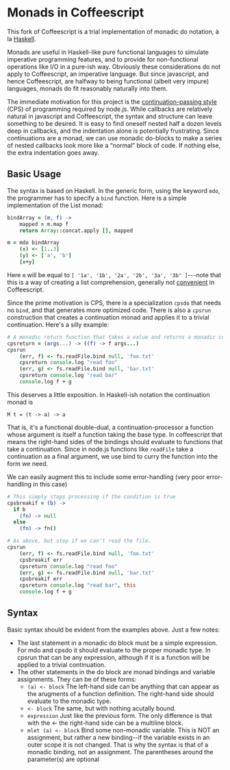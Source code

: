 Monads in Coffeescript
======================

This fork of Coffeescript is a trial implementation of monadic do notation, &agrave; la [Haskell](http://www.haskell.org/haskellwiki/Monads).

Monads are useful in Haskell-like pure functional languages to simulate imperative programming features, and to provide for non-functional operations
like I/O in a pure-ish way. Obviously these considerations do not apply to Coffeescript, an imperative language. But since javascript, and hence Coffeescript, are halfway to being functional (albeit very impure) languages, monads do fit reasonably naturally into them.

The immediate motivation for this project is the [continuation-passing style](http://en.wikipedia.org/wiki/Continuation-passing_style) (CPS) of programming required by node.js. While callbacks are relatively natural in javascript and Coffeescript, the syntax and structure can leave something to be desired. It is easy to find oneself nested half a dozen levels deep in callbacks, and the indentation alone is potentially frustrating. Since continuations are a monad, we can use monadic do-blocks to make a series of nested callbacks look more like a &ldquo;normal&rdquo; block of code. If nothing else, the extra indentation goes away.

Basic Usage
------------

The syntax is based on Haskell. In the generic form, using the keyword `mdo`, the programmer has to specify a `bind` function. Here is a simple implementation of the List monad:

```coffeescript
bindArray = (m, f) ->
    mapped = m.map f
    return Array::concat.apply [], mapped

m = mdo bindArray
    (x) <- [1..3]
    (y) <- ['a', 'b']
    [x+y]
```

Here `m` will be equal to `[ '1a', '1b', '2a', '2b', '3a', '3b' ]`---note that this is a way of creating a list comprehension, generally not [convenient](http://brehaut.net/blog/2011/coffeescript_comprehensions) in Coffeescript.

Since the prime motivation is CPS, there is a specialization `cpsdo` that needs no `bind`, and that generates more optimized code. There is also a `cpsrun` construction that creates a continuation monad and applies it to a trivial continuation. Here's a silly example:

```coffeescript
# A monadic return function that takes a value and returns a monadic continuation-callar
cpsreturn = (args...) -> ((f) -> f args...)
cpsrun
    (err, f) <- fs.readFile.bind null, 'foo.txt'
    cpsreturn console.log "read foo"
    (err, g) <- fs.readFile.bind null, 'bar.txt'
    cpsreturn console.log "read bar"
    console.log f + g
```

This deserves a little exposition. In Haskell-ish notation the continuation monad is

    M t = (t -> a) -> a

That is, it's a functional double-dual, a continuation-processor a function whose argument is itself a function taking the base type. In coffeescript that means the right-hand sides of the bindings should evaluate to functions that take a continuation. Since in node.js functions like `readFile` take a continuation as a final argument, we use bind to curry the function into the form we need.

We can easily augment this to include some error-handling (very poor error-handling in this case)

```coffeescript
# This simply stops processing if the condition is true
cpsbreakif = (b) -> 
  if b
    (fn) -> null
  else
    (fn) -> fn()

# As above, but stop if we can't read the file.
cpsrun
    (err, f) <- fs.readFile.bind null, 'foo.txt'
    cpsbreakif err
    cpsreturn console.log "read foo"
    (err, g) <- fs.readFile.bind null, 'bar.txt'
    cpsbreakif err
    cpsreturn console.log "read bar", this
    console.log f + g
```

Syntax
------
Basic syntax should be evident from the examples above. Just a few notes:

* The last statement in a monadic do block must be a simple expression. For mdo and cpsdo it should evaluate to the proper monadic type. In cpsrun that can be any expression, although if it is a function will be applied to a trivial continuation.
* The other statements in the do block are monad bindings and variable assignments. They can be of these forms:
  * `(a) <- block`
    The left-hand side can be anything that can appear as the arugments of a function definition. The right-hand side should evaluate to the monadic type.
  * `<- block`
    The same, but with nothing acutally bound.
  * `expression`
    Just like the previous form. The only difference is that with the <- the right-hand side can be a multiline block.
  * `mlet (a) <- block`
    Bind some non-monadic variable. This is NOT an assignment, but rather a new binding--if the variable exists in an outer scope it is not changed. That is why the syntax is that of a monadic binding, not an assignment. The parentheses around the parameter(s) are optional
    
